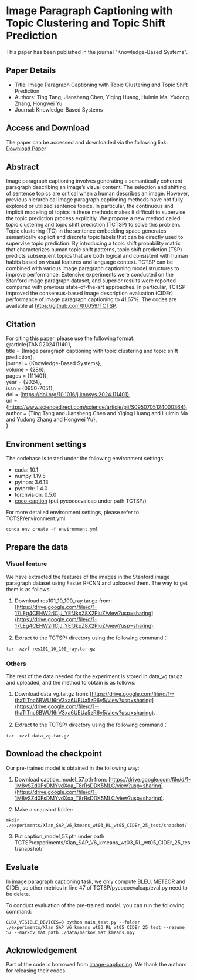 # Image Paragraph Captioning with Topic Clustering and Topic Shift Prediction

This paper has been published in the journal "Knowledge-Based Systems".

## Paper Details
- Title: Image Paragraph Captioning with Topic Clustering and Topic Shift Prediction
- Authors: Ting Tang, Jiansheng Chen, Yiqing Huang, Huimin Ma, Yudong Zhang, Hongwei Yu
- Journal: Knowledge-Based Systems

## Access and Download
The paper can be accessed and downloaded via the following link:
[Download Paper](https://authors.elsevier.com/a/1iTtG3OAb9Cy9i)

## Abstract
Image paragraph captioning involves generating a semantically coherent paragraph describing an image’s visual content. The selection and shifting of sentence topics are critical when a human describes an image. However, previous hierarchical image paragraph captioning methods have not fully explored or utilized sentence topics. In particular, the continuous and implicit modeling of topics in these methods makes it difficult to supervise the topic prediction process explicitly. We propose a new method called topic clustering and topic shift prediction (TCTSP) to solve this problem. Topic clustering (TC) in the sentence embedding space generates semantically explicit and discrete topic labels that can be directly used to supervise topic prediction. By introducing a topic shift probability matrix that characterizes human topic shift patterns, topic shift prediction (TSP) predicts subsequent topics that are both logical and consistent with human habits based on visual features and language context. TCTSP can be combined with various image paragraph captioning model structures to improve performance. Extensive experiments were conducted on the Stanford image paragraph dataset, and superior results were reported compared with previous state-of-the-art approaches. In particular, TCTSP improved the consensus-based image description evaluation (CIDEr) performance of image paragraph captioning to 41.67%. The codes are available at https://github.com/tt0059/TCTSP.

## Citation
For citing this paper, please use the following format:  
@article{TANG2024111401,  
title = {Image paragraph captioning with topic clustering and topic shift prediction},  
journal = {Knowledge-Based Systems},  
volume = {286},  
pages = {111401},  
year = {2024},  
issn = {0950-7051},  
doi = {https://doi.org/10.1016/j.knosys.2024.111401},  
url = {https://www.sciencedirect.com/science/article/pii/S0950705124000364},  
author = {Ting Tang and Jiansheng Chen and Yiqing Huang and Huimin Ma and Yudong Zhang and Hongwei Yu},  
}

## Environment settings
The codebase is tested under the following environment settings:
- cuda: 10.1
- numpy 1.19.5
- python: 3.6.13
- pytorch: 1.4.0
- torchvision: 0.5.0
- [coco-caption](https://github.com/ruotianluo/coco-caption) (put pycocoevalcap under path TCTSP/)

For more detailed environment settings, please refer to TCTSP/environment.yml:
```shell
conda env create -f environment.yml
```

## Prepare the data
### Visual feature
We have extracted the features of the images in the Stanford image paragraph dataset using Faster R-CNN and uploaded them. 
The way to get them is as follows:

1. Download res101_10_100_ray.tar.gz from: [https://drive.google.com/file/d/1-17LEg4CEHW2rICjJ_YEfJkpZ8X2PiuZ/view?usp=sharing](https://drive.google.com/file/d/1-17LEg4CEHW2rICjJ_YEfJkpZ8X2PiuZ/view?usp=sharing).

2. Extract to the TCTSP/ directory using the following command：
```shell
tar -xzvf res101_10_100_ray.tar.gz
```

### Others
The rest of the data needed for the experiment is stored in data_vg.tar.gz and uploaded, and the method to obtain is as follows:

1. Download data_vg.tar.gz from: [https://drive.google.com/file/d/1--thaTlTnc6BWU16rV3xa6UEUa5zR6y5/view?usp=sharing](https://drive.google.com/file/d/1--thaTlTnc6BWU16rV3xa6UEUa5zR6y5/view?usp=sharing).

2. Extract to the TCTSP/ directory using the following command：
```shell
tar -xzvf data_vg.tar.gz
```

## Download the checkpoint

Our pre-trained model is obtained in the following way:

1. Download caption_model_57.pth from: [https://drive.google.com/file/d/1-1M8ySZd0FsDMYvdXoa_T8rRsDDK5MLC/view?usp=sharing](https://drive.google.com/file/d/1-1M8ySZd0FsDMYvdXoa_T8rRsDDK5MLC/view?usp=sharing).

2. Make a snapshot folder:
```shell
mkdir ./experiments/Xlan_SAP_V6_kmeans_wt03_RL_wt05_CIDEr_25_test/snapshot/
```

3. Put caption_model_57.pth under path TCTSP/experiments/Xlan_SAP_V6_kmeans_wt03_RL_wt05_CIDEr_25_test/snapshot/

## Evaluate
In image paragraph captioning task, we only compute BLEU, METEOR and CIDEr, so other metrics in line 47 of TCTSP/pycocoevalcap/eval.py need to be delete.

To conduct evaluation of the pre-trained model, you can run the following command:
```shell
CUDA_VISIBLE_DEVICES=0 python main_test.py --folder ./experiments/Xlan_SAP_V6_kmeans_wt03_RL_wt05_CIDEr_25_test --resume 57 --markov_mat_path ./data/markov_mat_kmeans.npy
```

## Acknowledgement

Part of the code is borrowed from [image-captioning](https://github.com/JDAI-CV/image-captioning). We thank the authors for releasing their codes.
